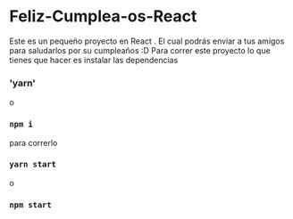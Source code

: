 # Feliz-Cumplea-os-React
Este es un pequeño proyecto en React . El cual podrás enviar a tus amigos para saludarlos por su cumpleaños  :D
Para correr este proyecto lo que tienes que hacer es
instalar las dependencias
### 'yarn'
o
### `npm i`

para correrlo 
### `yarn start`
o
### `npm start`
